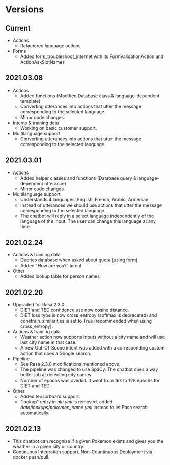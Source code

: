 # Versions

## Current

* Actions
  * Refactored language actions
* Forms
  * Added form_troubleshoot_internet with its FormValidationAction and ActionAskSlotNames

## 2021.03.08

* Actions
  * Added functions (Modified Database class & language-dependent template)
  * Converting utterances into actions that utter the message corresponding to the selected language.
  * Minor code changes.
* Intents & training data
  * Working on basic customer support.
* Multilanguage support
  * Converting utterances into actions that utter the message corresponding to the selected language.

## 2021.03.01

* Actions
  * Added helper classes and functions (Database query & language-dependent utterance)
  * Minor code changes.
* Multilanguage support
  * Understands 4 languages: English, French, Arabic, Armenian.
  * Instead of utterances we should use actions that utter the message corresponding to the selected language.
  * The chatbot will reply in a select language independently of the language of the input. The user can change this language at any time.

## 2021.02.24

* Actions & training data
  * Queries database when asked about quota (using form)
  * Added "How are you?" intent
* Other
  * Added lookup table for person names

## 2021.02.20

* Upgraded for Rasa 2.3.0
  * DIET and TED confidence use now cosine distance.
  * DIET loss type is now cross_entropy (softmax is deprecated) and constrain_similarities is set to True (recommended when using cross_entropy).
* Actions & training data
  * Weather action now supports inputs without a city name and will use last city name in that case.
  * A new Out-Of-Scope intent was added with a corresponding custom action that does a Google search.
* Pipeline
  * See Rasa 2.3.0 modifications mentioned above.
  * The pipeline was changed to use SpaCy. The chatbot does a way better job at detecting city names.
  * Number of epochs was overkill. It went from 16k to 128 epochs for DIET and TED.
* Other
  * Added tensorboard support.
  * "lookup" entry in _nlu.yml_ is removed, added _data/lookups/pokemon_name.yml_ instead to let Rasa search automatically.

## 2021.02.13

* This chatbot can recognize if a given Pokemon exists and gives you the weather in a given city or country.
* Continuous Integration support, Non-Countinuous Deployment via docker push/pull.
